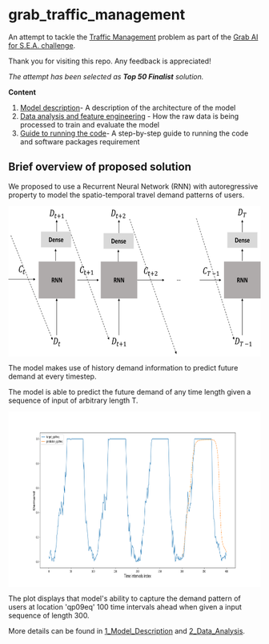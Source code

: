 # grab_traffic_management

An attempt to tackle the [Traffic Management](https://www.aiforsea.com/traffic-management) 
problem as part of the [Grab AI for S.E.A. challenge](https://www.aiforsea.com/).

Thank you for visiting this repo. Any feedback is appreciated! 

*The attempt has been selected as **Top 50 Finalist** solution.*



**Content**

1. [Model description](https://github.com/Tanmengxuan/grab_traffic_management/tree/master/1_Model_Description)- A description of the architecture of the model
2. [Data analysis and feature engineering](https://github.com/Tanmengxuan/grab_traffic_management/tree/master/2_Data_Analysis) - How the raw data is being processed to train and evaluate the model 
3. [Guide to running the code](https://github.com/Tanmengxuan/grab_traffic_management/tree/master/3_Main)- A step-by-step guide to running the code and software packages requirement


## Brief overview of proposed solution

We proposed to use a Recurrent Neural Network (RNN) with autoregressive property to model the spatio-temporal travel 
demand patterns of users.

<div>
<img src="https://raw.githubusercontent.com/Tanmengxuan/grab_traffic_management/master/images/arnn.png" alt="arnn" width="550px" height="300px" style="display: block;">
</div>

The model makes use of history demand information to predict future demand at every timestep.

The model is able to predict the future demand of any time length given a sequence of input of arbitrary length T.  

<div>
<img src="https://raw.githubusercontent.com/Tanmengxuan/grab_traffic_management/master/images/locations_1.png" alt="one" width="800px" height="350px" style="display: block;">
</div>

The plot displays that model's ability to capture the demand pattern of users at location 'qp09eq' 100 time intervals ahead
when given a input sequence of length 300.

More details can be found in [1_Model_Description](https://github.com/Tanmengxuan/grab_traffic_management/tree/master/1_Model_Description) and [2_Data_Analysis](https://github.com/Tanmengxuan/grab_traffic_management/tree/master/2_Data_Analysis).
